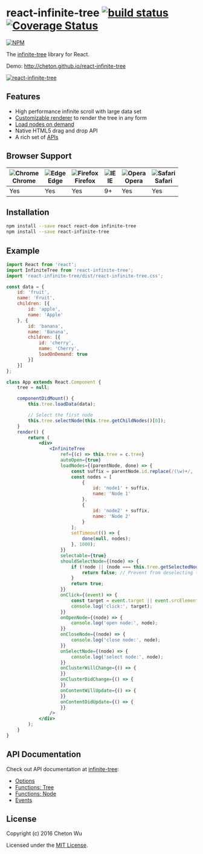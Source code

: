 # react-infinite-tree [![build status](https://travis-ci.org/cheton/react-infinite-tree.svg?branch=master)](https://travis-ci.org/cheton/react-infinite-tree) [![Coverage Status](https://coveralls.io/repos/cheton/react-infinite-tree/badge.svg)](https://coveralls.io/r/cheton/react-infinite-tree)
[![NPM](https://nodei.co/npm/react-infinite-tree.png?downloads=true&stars=true)](https://nodei.co/npm/react-infinite-tree/)

The [infinite-tree](https://github.com/cheton/infinite-tree) library for React.

Demo: http://cheton.github.io/react-infinite-tree

[![react-infinite-tree](https://raw.githubusercontent.com/cheton/react-infinite-tree/master/media/react-infinite-tree.gif)](http://cheton.github.io/react-infinite-tree)

## Features
* High performance infinite scroll with large data set
* [Customizable renderer](https://github.com/cheton/infinite-tree/wiki/Options#rowrenderer) to render the tree in any form
* [Load nodes on demand](https://github.com/cheton/infinite-tree/wiki/Options#loadnodes)
* Native HTML5 drag and drop API
* A rich set of [APIs](https://github.com/cheton/infinite-tree#api-documentation)

## Browser Support
![Chrome](https://raw.github.com/alrra/browser-logos/master/chrome/chrome_48x48.png)<br>Chrome | ![Edge](https://raw.github.com/alrra/browser-logos/master/edge/edge_48x48.png)<br>Edge | ![Firefox](https://raw.github.com/alrra/browser-logos/master/firefox/firefox_48x48.png)<br>Firefox | ![IE](https://raw.github.com/alrra/browser-logos/master/internet-explorer/internet-explorer_48x48.png)<br>IE | ![Opera](https://raw.github.com/alrra/browser-logos/master/opera/opera_48x48.png)<br>Opera | ![Safari](https://raw.github.com/alrra/browser-logos/master/safari/safari_48x48.png)<br>Safari
--- | --- | --- | --- | --- | --- |
 Yes | Yes | Yes| 9+ | Yes | Yes | 

## Installation
```bash
npm install --save react react-dom infinite-tree
npm install --save react-infinite-tree
```

## Example
```jsx
import React from 'react';
import InfiniteTree from 'react-infinite-tree';
import 'react-infinite-tree/dist/react-infinite-tree.css';

const data = {
    id: 'fruit',
    name: 'Fruit',
    children: [{
        id: 'apple',
        name: 'Apple'
    }, {
        id: 'banana',
        name: 'Banana',
        children: [{
            id: 'cherry',
            name: 'Cherry',
            loadOnDemand: true
        }]
    }]
};

class App extends React.Component {
    tree = null;

    componentDidMount() {
        this.tree.loadData(data);

        // Select the first node
        this.tree.selectNode(this.tree.getChildNodes()[0]);
    }
    render() {
        return (
            <div>
                <InfiniteTree
                    ref={(c) => this.tree = c.tree}
                    autoOpen={true}
                    loadNodes={(parentNode, done) => {
                        const suffix = parentNode.id.replace(/(\w)+/, '');
                        const nodes = [
                            {
                                id: 'node1' + suffix,
                                name: 'Node 1'
                            },
                            {
                                id: 'node2' + suffix,
                                name: 'Node 2'
                            }
                        ];
                        setTimeout(() => {
                            done(null, nodes);
                        }, 1000);
                    }}
                    selectable={true}
                    shouldSelectNode={(node) => {
                        if (!node || (node === this.tree.getSelectedNode())) {
                            return false; // Prevent from deselecting the current node
                        }
                        return true;
                    }}
                    onClick={(event) => {
                        const target = event.target || event.srcElement; // IE8
                        console.log('click:', target);
                    }}
                    onOpenNode={(node) => {
                        console.log('open node:', node);
                    }}
                    onCloseNode={(node) => {
                        console.log('close node:', node);
                    }}
                    onSelectNode={(node) => {
                        console.log('select node:', node);
                    }}
                    onClusterWillChange={() => {
                    }}
                    onClusterDidChange={() => {
                    }}
                    onContentWillUpdate={() => {
                    }}
                    onContentDidUpdate={() => {
                    }}
                />
            </div>
        );
    }
}
```

## API Documentation

Check out API documentation at [infinite-tree](https://github.com/cheton/infinite-tree/wiki):

* [Options](https://github.com/cheton/react-infinite-tree/wiki/Options)
* [Functions: Tree](https://github.com/cheton/react-infinite-tree/wiki/Functions:-Tree)
* [Functions: Node](https://github.com/cheton/react-infinite-tree/wiki/Functions:-Node)
* [Events](https://github.com/cheton/react-infinite-tree/wiki/Events)

## License

Copyright (c) 2016 Cheton Wu

Licensed under the [MIT License](LICENSE).

